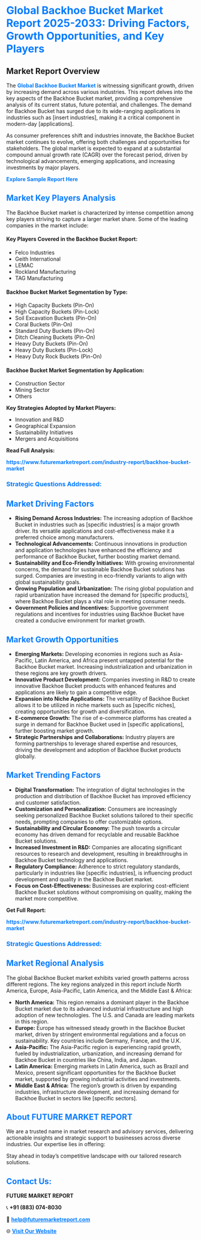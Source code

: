 <h1 style="color: #007BFF;">Global Backhoe Bucket Market Report 2025-2033: Driving Factors, Growth Opportunities, and Key Players</h1>

<section id="overview">
<h2>Market Report Overview</h2>
<p>The <a href="https://www.futuremarketreport.com/industry-report/backhoe-bucket-market" style="color: #007BFF; text-decoration: none;"><strong>Global Backhoe Bucket Market</strong></a> is witnessing significant growth, driven by increasing demand across various industries. This report delves into the key aspects of the Backhoe Bucket market, providing a comprehensive analysis of its current status, future potential, and challenges. The demand for Backhoe Bucket has surged due to its wide-ranging applications in industries such as [insert industries], making it a critical component in modern-day [applications].</p>
<p>As consumer preferences shift and industries innovate, the Backhoe Bucket market continues to evolve, offering both challenges and opportunities for stakeholders. The global market is expected to expand at a substantial compound annual growth rate (CAGR) over the forecast period, driven by technological advancements, emerging applications, and increasing investments by major players.</p>
</section>

<section id="overview">
<p><a href="https://www.futuremarketreport.com/request-sample/reportId=63971" style="color: #007BFF; text-decoration: none;"><strong>Explore Sample Report Here</strong></a></p>
</section>

<section id="key-players">
<h2 style="color: #007BFF;">Market Key Players Analysis</h2>
<p>The Backhoe Bucket market is characterized by intense competition among key players striving to capture a larger market share. Some of the leading companies in the market include:</p>
<h4>Key Players Covered in the Backhoe Bucket Report:</h4>
<ul><li>Felco Industries</li><li>Geith International</li><li>LEMAC</li><li>Rockland Manufacturing</li><li>TAG Manufacturing</li></ul>
<h4>Backhoe Bucket Market Segmentation by Type:</h4>
<ul><li>High Capacity Buckets (Pin-On)</li><li>High Capacity Buckets (Pin-Lock)</li><li>Soil Excavation Buckets (Pin-On)</li><li>Coral Buckets (Pin-On)</li><li>Standard Duty Buckets (Pin-On)</li><li>Ditch Cleaning Buckets (Pin-On)</li><li>Heavy Duty Buckets (Pin-On)</li><li>Heavy Duty Buckets (Pin-Lock)</li><li>Heavy Duty Rock Buckets (Pin-On)</li></ul>

<h4>Backhoe Bucket Market Segmentation by Application:</h4>
<ul><li>Construction Sector</li><li>Mining Sector</li><li>Others</li></ul>
<p><strong>Key Strategies Adopted by Market Players:</strong></p>
<ul>
<li>Innovation and R&D</li>
<li>Geographical Expansion</li>
<li>Sustainability Initiatives</li>
<li>Mergers and Acquisitions</li>
</ul>
</section>

<section>
<p><strong>Read Full Analysis: </strong></p><a href="https://www.futuremarketreport.com/industry-report/backhoe-bucket-market" style="color: #007BFF; text-decoration: none;"><strong>https://www.futuremarketreport.com/industry-report/backhoe-bucket-market</strong></a>
<h3 style="color: #007BFF;">Strategic Questions Addressed:</h3>
</section>

<section id="driving-factors">
<h2 style="color: #007BFF;">Market Driving Factors</h2>
<ul>
<li><strong>Rising Demand Across Industries:</strong> The increasing adoption of Backhoe Bucket in industries such as [specific industries] is a major growth driver. Its versatile applications and cost-effectiveness make it a preferred choice among manufacturers.</li>
<li><strong>Technological Advancements:</strong> Continuous innovations in production and application technologies have enhanced the efficiency and performance of Backhoe Bucket, further boosting market demand.</li>
<li><strong>Sustainability and Eco-Friendly Initiatives:</strong> With growing environmental concerns, the demand for sustainable Backhoe Bucket solutions has surged. Companies are investing in eco-friendly variants to align with global sustainability goals.</li>
<li><strong>Growing Population and Urbanization:</strong> The rising global population and rapid urbanization have increased the demand for [specific products], where Backhoe Bucket plays a vital role in meeting consumer needs.</li>
<li><strong>Government Policies and Incentives:</strong> Supportive government regulations and incentives for industries using Backhoe Bucket have created a conducive environment for market growth.</li>
</ul>
</section>

<section id="growth-opportunities">
<h2 style="color: #007BFF;">Market Growth Opportunities</h2>
<ul>
<li><strong>Emerging Markets:</strong> Developing economies in regions such as Asia-Pacific, Latin America, and Africa present untapped potential for the Backhoe Bucket market. Increasing industrialization and urbanization in these regions are key growth drivers.</li>
<li><strong>Innovative Product Development:</strong> Companies investing in R&D to create innovative Backhoe Bucket products with enhanced features and applications are likely to gain a competitive edge.</li>
<li><strong>Expansion into Niche Applications:</strong> The versatility of Backhoe Bucket allows it to be utilized in niche markets such as [specific niches], creating opportunities for growth and diversification.</li>
<li><strong>E-commerce Growth:</strong> The rise of e-commerce platforms has created a surge in demand for Backhoe Bucket used in [specific applications], further boosting market growth.</li>
<li><strong>Strategic Partnerships and Collaborations:</strong> Industry players are forming partnerships to leverage shared expertise and resources, driving the development and adoption of Backhoe Bucket products globally.</li>
</ul>
</section>

<section id="trending-factors">
<h2 style="color: #007BFF;">Market Trending Factors</h2>
<ul>
<li><strong>Digital Transformation:</strong> The integration of digital technologies in the production and distribution of Backhoe Bucket has improved efficiency and customer satisfaction.</li>
<li><strong>Customization and Personalization:</strong> Consumers are increasingly seeking personalized Backhoe Bucket solutions tailored to their specific needs, prompting companies to offer customizable options.</li>
<li><strong>Sustainability and Circular Economy:</strong> The push towards a circular economy has driven demand for recyclable and reusable Backhoe Bucket solutions.</li>
<li><strong>Increased Investment in R&D:</strong> Companies are allocating significant resources to research and development, resulting in breakthroughs in Backhoe Bucket technology and applications.</li>
<li><strong>Regulatory Compliance:</strong> Adherence to strict regulatory standards, particularly in industries like [specific industries], is influencing product development and quality in the Backhoe Bucket market.</li>
<li><strong>Focus on Cost-Effectiveness:</strong> Businesses are exploring cost-efficient Backhoe Bucket solutions without compromising on quality, making the market more competitive.</li>
</ul>
</section>

<section>
<p><strong>Get Full Report: </strong></p><a href="https://www.futuremarketreport.com/industry-report/backhoe-bucket-market" style="color: #007BFF; text-decoration: none;"><strong>https://www.futuremarketreport.com/industry-report/backhoe-bucket-market</strong></a>
<h3 style="color: #007BFF;">Strategic Questions Addressed:</h3>
</section>


<section id="regional-analysis">
<h2 style="color: #007BFF;">Market Regional Analysis</h2>
<p>The global Backhoe Bucket market exhibits varied growth patterns across different regions. The key regions analyzed in this report include North America, Europe, Asia-Pacific, Latin America, and the Middle East & Africa:</p>
<ul>
<li><strong>North America:</strong> This region remains a dominant player in the Backhoe Bucket market due to its advanced industrial infrastructure and high adoption of new technologies. The U.S. and Canada are leading markets in this region.</li>
<li><strong>Europe:</strong> Europe has witnessed steady growth in the Backhoe Bucket market, driven by stringent environmental regulations and a focus on sustainability. Key countries include Germany, France, and the U.K.</li>
<li><strong>Asia-Pacific:</strong> The Asia-Pacific region is experiencing rapid growth, fueled by industrialization, urbanization, and increasing demand for Backhoe Bucket in countries like China, India, and Japan.</li>
<li><strong>Latin America:</strong> Emerging markets in Latin America, such as Brazil and Mexico, present significant opportunities for the Backhoe Bucket market, supported by growing industrial activities and investments.</li>
<li><strong>Middle East & Africa:</strong> The region’s growth is driven by expanding industries, infrastructure development, and increasing demand for Backhoe Bucket in sectors like [specific sectors].</li>
</ul>
</section>

<footer>
<h2 style="color: #007BFF;">About FUTURE MARKET REPORT</h2>
<p>We are a trusted name in market research and advisory services, delivering actionable insights and strategic support to businesses across diverse industries. Our expertise lies in offering:</p>

<p>Stay ahead in today’s competitive landscape with our tailored research solutions.</p>

<h2 style="color: #007BFF;">Contact Us:</h2>
<p><strong>FUTURE MARKET REPORT</strong></p>
<p>📞 <strong>+91 (883) 074-8030</strong></p>
<p>📧 <strong><a href="mailto:help@futuremarketreport.com" style="color: #007BFF;">help@futuremarketreport.com</a></strong></p>
<p>🌐 <strong><a href="https://www.futuremarketreport.com/" style="color: #007BFF;">Visit Our Website</a></strong></p>
</footer>